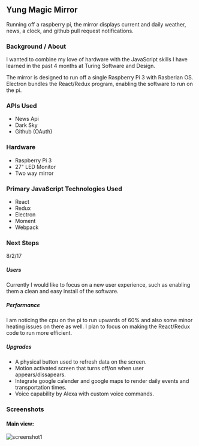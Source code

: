 ## Yung Magic Mirror

Running off a raspberry pi, the mirror displays current and daily weather, news, a clock, and github pull request notifications.

### Background / About

I wanted to combine my love of hardware with the JavaScript skills I have learned in the past 4 months at Turing Software and Design.

The mirror is designed to run off a single Raspberry Pi 3 with Rasberian OS. Electron bundles the React/Redux program, enabling the software to run on the pi.

### APIs Used

- News Api
- Dark Sky
- Github (OAuth)

### Hardware

- Raspberry Pi 3
- 27" LED Monitor
- Two way mirror

### Primary JavaScript Technologies Used

- React
- Redux
- Electron
- Moment
- Webpack

### Next Steps

8/2/17
##### Users
Currently I would like to focus on a new user experience, such as enabling them a clean and easy install of the software.

##### Performance
I am noticing the cpu on the pi to run upwards of 60% and also some minor heating issues on there as well. I plan to focus on making the React/Redux code to run more efficient.

##### Upgrades
- A physical button used to refresh data on the screen.
- Motion activated screen that turns off/on when user appears/dissapears.
- Integrate google calender and google maps to render daily events and transportation times.
- Voice capability by Alexa with custom voice commands.

### Screenshots

#### Main view:
![screenshot1](https://www.dropbox.com/s/m3l59utxr18kjwt/main_view.png?dl=0)
